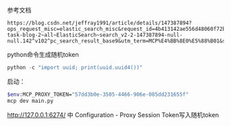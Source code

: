 参考文档

```
https://blog.csdn.net/jeffray1991/article/details/147387894?ops_request_misc=elastic_search_misc&request_id=4b413142ae556d48060f72b04b569e03&biz_id=0&utm_medium=distribute.pc_search_result.none-task-blog-2~all~ElasticSearch~search_v2-2-147387894-null-null.142^v102^pc_search_result_base9&utm_term=MCP%E4%BB%8E0%E5%88%B01&spm=1018.2226.3001.4187
```

python命令生成随机token

```python
python -c "import uuid; print(uuid.uuid4())"
```

启动：

```bash
$env:MCP_PROXY_TOKEN="57dd3b0e-3505-4466-906e-085dd231655f"
mcp dev main.py
```

http://127.0.0.1:6274/ 中 Configuration - Proxy Session Token写入随机token
